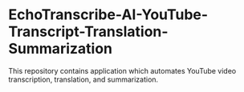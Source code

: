 # EchoTranscribe-AI-YouTube-Transcript-Translation-Summarization
This repository contains application which automates YouTube video transcription, translation, and summarization. 
